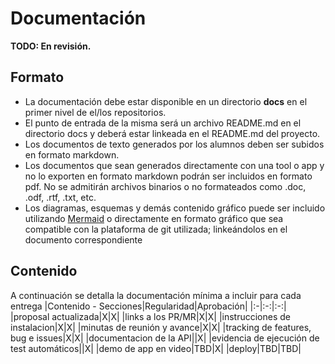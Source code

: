 # Documentación
**TODO: En revisión.**

## Formato
* La documentación debe estar disponible en un directorio **docs** en el primer nivel de el/los repositorios.
* El punto de entrada de la misma será un archivo README.md en el directorio docs y deberá estar linkeada en el README.md del proyecto.
* Los documentos de texto generados por los alumnos deben ser subidos en formato markdown.
* Los documentos que sean generados directamente con una tool o app y no lo exporten en formato markdown podrán ser incluidos en formato pdf. No se admitirán archivos binarios o no formateados como .doc, .odf, .rtf, .txt, etc.
* Los diagramas, esquemas y demás contenido gráfico puede ser incluido utilizando [Mermaid](https://mermaid.js.org) o directamente en formato gráfico que sea compatible con la plataforma de git utilizada; linkeándolos en el documento correspondiente

## Contenido
A continuación se detalla la documentación mínima a incluir para cada entrega
|Contenido - Secciones|Regularidad|Aprobación|
|:-|:-:|:-:|
|proposal actualizada|X|X|
|links a los PR/MR|X|X|
|instrucciones de instalacion|X|X|
|minutas de reunión y avance|X|X|
|tracking de features, bug e issues|X|X|
|documentacion de la API||X|
|evidencia de ejecución de test automáticos||X|
|demo de app en video|TBD|X|
|deploy|TBD|TBD|
